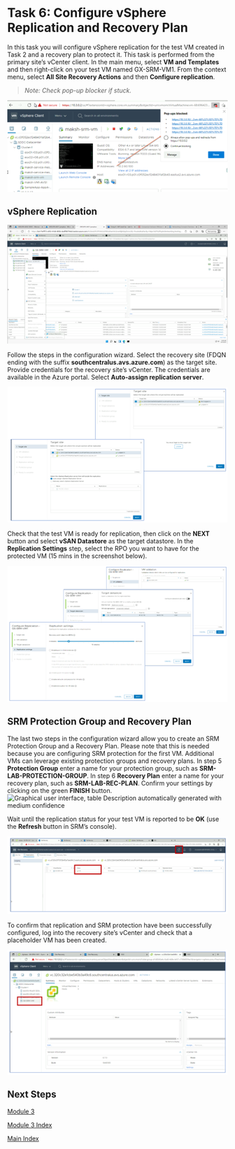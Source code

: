 # Task 6: Configure vSphere Replication and Recovery Plan

In this task you will configure vSphere replication for the test VM created in
Task 2 and a recovery plan to protect it. This task is performed from the
primary site’s vCenter client. In the main menu, select **VM and Templates** and
then right-click on your test VM named GX-SRM-VM1. From the context menu, select
**All Site Recovery Actions** and then **Configure replication**.

>*Note: Check pop-up blocker if stuck.*

![](media/1044498d505fba36f9621e504fef8401.png)

## vSphere Replication

![](media/4178918f64a3ec52800aa8b91985bda8.png)

Follow the steps in the configuration wizard. Select the recovery site (FDQN
ending with the suffix **southcentralus.avs.azure.com**) as the target site.
Provide credentials for the recovery site’s vCenter. The credentials are
available in the Azure portal. Select **Auto-assign replication server**.

![](media/921e6c47831001cec93fa0b1cb0cbb2b.png)

Check that the test VM is ready for replication, then click on the **NEXT** button
and select **vSAN Datastore** as the target datastore. In the **Replication
Settings** step, select the RPO you want to have for the protected VM (15 mins in
the screenshot below).

![](media/ed04edab49abb4c8ebf49ec2440e7745.png)

## SRM Protection Group and Recovery Plan

The last two steps in the configuration wizard allow you to create an SRM
Protection Group and a Recovery Plan. Please note that this is needed because
you are configuring SRM protection for the first VM. Additional VMs can leverage
existing protection groups and recovery plans. In step 5 **Protection Group**
enter a name for your protection group, such as **SRM-LAB-PROTECTION-GROUP**. In
step 6 **Recovery Plan** enter a name for your recovery plan, such as
**SRM-LAB-REC-PLAN**. Confirm your settings by clicking on the green **FINISH**
button.![Graphical user interface, table Description automatically generated
with medium confidence](media/456e8f584cc78a9b7a95f1963c641cd6.png)

Wait until the replication status for your test VM is reported to be **OK** (use
the **Refresh** button in SRM’s console).

![](media/29a104a28bda920bc3bdb24cfd2a6d6d.png)

To confirm that replication and SRM protection have been successfully
configured, log into the recovery site’s vCenter and check that a placeholder VM
has been created.

![](media/589542c3eaf085fcca44f07bd46d2979.png)

## Next Steps

[Module 3](module-3-task-7.md)

[Module 3 Index](module-3-index.md)

[Main Index](index.md)